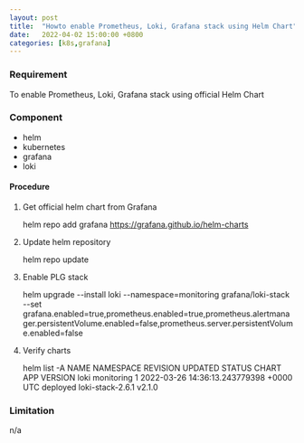 ```yaml
---
layout: post
title:  "Howto enable Prometheus, Loki, Grafana stack using Helm Chart"
date:   2022-04-02 15:00:00 +0800
categories: [k8s,grafana]
---
```

### Requirement
To enable Prometheus, Loki, Grafana stack using official Helm Chart

### Component
- helm
- kubernetes
- grafana
- loki

#### Procedure
1) Get official helm chart from Grafana


    helm repo add grafana https://grafana.github.io/helm-charts


2) Update helm repository


    helm repo update


3) Enable PLG stack


    helm upgrade --install loki --namespace=monitoring grafana/loki-stack  --set grafana.enabled=true,prometheus.enabled=true,prometheus.alertmanager.persistentVolume.enabled=false,prometheus.server.persistentVolume.enabled=false


4) Verify charts

    
    helm list -A
    NAME	NAMESPACE 	REVISION	UPDATED                                	STATUS  	CHART           	APP VERSION
    loki	monitoring	1       	2022-03-26 14:36:13.243779398 +0000 UTC	deployed	loki-stack-2.6.1	v2.1.0


### Limitation
n/a
